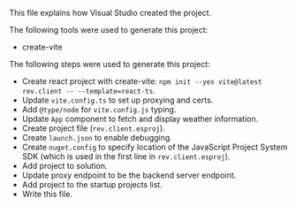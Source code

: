 This file explains how Visual Studio created the project.

The following tools were used to generate this project:
- create-vite

The following steps were used to generate this project:
- Create react project with create-vite: `npm init --yes vite@latest rev.client -- --template=react-ts`.
- Update `vite.config.ts` to set up proxying and certs.
- Add `@type/node` for `vite.config.js` typing.
- Update `App` component to fetch and display weather information.
- Create project file (`rev.client.esproj`).
- Create `launch.json` to enable debugging.
- Create `nuget.config` to specify location of the JavaScript Project System SDK (which is used in the first line in `rev.client.esproj`).
- Add project to solution.
- Update proxy endpoint to be the backend server endpoint.
- Add project to the startup projects list.
- Write this file.

